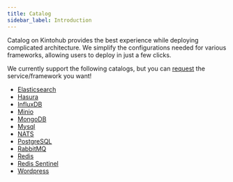 ```yaml
---
title: Catalog
sidebar_label: Introduction
---
```


Catalog on Kintohub provides the best experience while deploying complicated architecture. We simplify the configurations needed for various frameworks, allowing users to deploy in just a few clicks.

We currently support the following catalogs, but you can [request](https://discord.gg/QVgqWuw) the service/framework you want!

- [Elasticsearch](/docs/catalogs/elasticsearch)
- [Hasura](/docs/catalogs/hasura)
- [InfluxDB](/docs/catalogs/influx)
- [Minio](/docs/catalogs/minio)
- [MongoDB](/docs/catalogs/mongodb)
- [Mysql](/docs/catalogs/mysql)
- [NATS](/docs/catalogs/nats)
- [PostgreSQL](/docs/catalogs/postgres)
- [RabbitMQ](/docs/catalogs/rabbitmq)
- [Redis](/docs/catalogs/redis)
- [Redis Sentinel](/docs/catalogs/redis-sentinel)
- [Wordpress](/docs/catalogs/wordpress)
